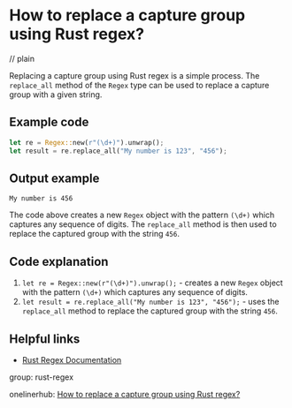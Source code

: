 # How to replace a capture group using Rust regex?
// plain

Replacing a capture group using Rust regex is a simple process. The `replace_all` method of the `Regex` type can be used to replace a capture group with a given string.

## Example code

```rust
let re = Regex::new(r"(\d+)").unwrap();
let result = re.replace_all("My number is 123", "456");
```

## Output example

```
My number is 456
```

The code above creates a new `Regex` object with the pattern `(\d+)` which captures any sequence of digits. The `replace_all` method is then used to replace the captured group with the string `456`.

## Code explanation


1. `let re = Regex::new(r"(\d+)").unwrap();` - creates a new `Regex` object with the pattern `(\d+)` which captures any sequence of digits.
2. `let result = re.replace_all("My number is 123", "456");` - uses the `replace_all` method to replace the captured group with the string `456`.

## Helpful links

- [Rust Regex Documentation](https://docs.rs/regex/1.3.9/regex/)

group: rust-regex

onelinerhub: [How to replace a capture group using Rust regex?](https://onelinerhub.com/rust/how-to-replace-a-capture-group-using-rust-regex)